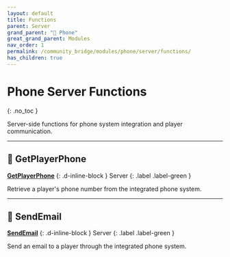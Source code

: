 ```yaml
---
layout: default
title: Functions
parent: Server
grand_parent: "📱 Phone"
great_grand_parent: Modules
nav_order: 1
permalink: /community_bridge/modules/phone/server/functions/
has_children: true
---
```


# Phone Server Functions
{: .no_toc }

Server-side functions for phone system integration and player communication.

---

## 🔹 GetPlayerPhone

**[GetPlayerPhone](GetPlayerPhone.md)**
{: .d-inline-block }
Server
{: .label .label-green }

Retrieve a player's phone number from the integrated phone system.

---

## 🔹 SendEmail

**[SendEmail](SendEmail.md)**
{: .d-inline-block }
Server
{: .label .label-green }

Send an email to a player through the integrated phone system.

